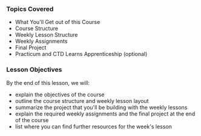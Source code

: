 ### Topics Covered

- What You'll Get out of this Course
- Course Structure
- Weekly Lesson Structure
- Weekly Assignments
- Final Project
- Practicum and CTD Learns Apprenticeship (optional)

### Lesson Objectives

By the end of this lesson, we will:

- explain the objectives of the course
- outline the course structure and weekly lesson layout
- summarize the project that you'll be building with the weekly lessons
- explain the required weekly assignments and the final project at the end of the course
- list where you can find further resources for the week's lesson

